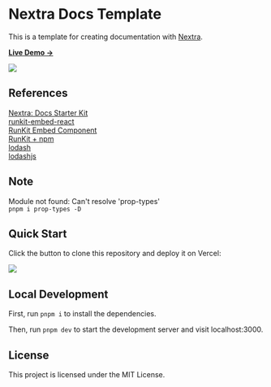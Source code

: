 # Nextra Docs Template 

This is a template for creating documentation with [Nextra](https://nextra.site).

[**Live Demo →**](https://nextra-docs-template.vercel.app)

[![](.github/screenshot.png)](https://nextra-docs-template.vercel.app)

## References

[Nextra: Docs Starter Kit](https://vercel.com/templates/next.js/documentation-starter-kit)  
[runkit-embed-react](https://www.npmjs.com/package/runkit-embed-react)  
[RunKit Embed Component](https://github.com/runkitdev/react-runkit)  
[RunKit + npm](https://npm.runkit.com/lodash)  
[lodash](https://lodash.com/)  
[lodashjs](https://www.lodashjs.com/)

## Note

Module not found: Can't resolve 'prop-types'  
`pnpm i prop-types -D`

## Quick Start

Click the button to clone this repository and deploy it on Vercel:

[![](https://vercel.com/button)](https://vercel.com/new/clone?s=https%3A%2F%2Fgithub.com%2Fshuding%2Fnextra-docs-template&showOptionalTeamCreation=false)

## Local Development

First, run `pnpm i` to install the dependencies.

Then, run `pnpm dev` to start the development server and visit localhost:3000.

## License

This project is licensed under the MIT License.
